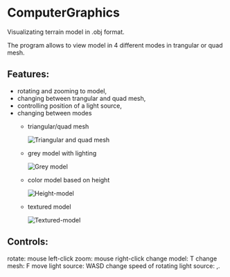 # ComputerGraphics
Visualizating terrain model in .obj format.

The program allows to view model in 4 different modes in trangular or quad mesh.


## Features:
 * rotating and zooming to model,
 * changing between trangular and quad mesh,
 * controlling position of a light source,
 * changing between modes
   *   triangular/quad mesh
   
       ![Triangular and quad mesh][mesh]

   *   grey model with lighting
  
       ![Grey model][grey]
     
   *   color model based on height
  
       ![Height-model][color]
       
   *   textured model
  
       ![Textured-model][texture]


## Controls:
  rotate: mouse left-click
  zoom: mouse right-click
  change model: T
  change mesh: F
  move light source: WASD
  change speed of rotating light source: ,.


[mesh]: https://github.com/PiotrZycki/ComputerGraphics/assets/96142056/04661012-bd48-4f24-90f4-10eec9939982
[grey]: https://github.com/PiotrZycki/ComputerGraphics/assets/96142056/f3ff9d36-5b75-4df5-9dbd-1f6db9eb6fff
[color]: https://github.com/PiotrZycki/ComputerGraphics/assets/96142056/2626eeb3-7bbe-43f1-85b8-a5da56cf4ef3
[texture]: https://github.com/PiotrZycki/ComputerGraphics/assets/96142056/8f60040b-e363-4ee6-8957-e84a4aac54b5
